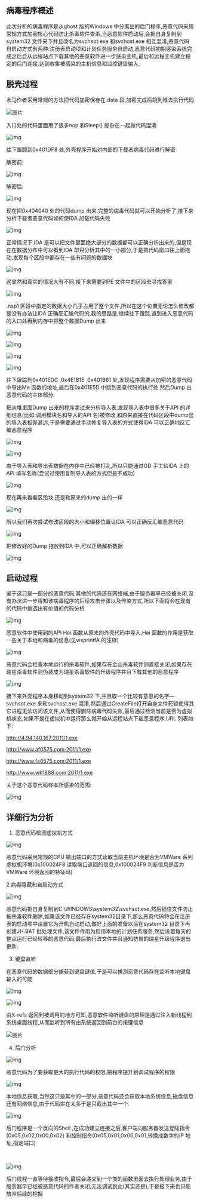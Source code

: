 ##  病毒程序概述



  此次分析的病毒程序是从ghost 版的Windows 中分离出的后门程序,恶意代码采用常规方式加密核心代码防止杀毒软件查杀,当恶意软件启动后,会把自身复制到system32 文件夹下并且改名为svchsot.exe 和svchost.exe 相互混淆,恶意代码自启动方式有两种:注册表启动项和计划任务服务自启动,恶意代码初期感染系统完成之后会从远程站点下载其他的恶意软件进一步感染主机,最后和远程主机建立稳定的后门连接,达到收集被感染的主机信息和监控键盘输入.
 

##  脱壳过程

 

  木马作者采用常规的方法把代码加密保存在.data 段,加密完成后跳到堆去执行代码



![图片](pic_temp7\psb1.png)

 

  入口处的代码里面用了很多nop 和Sleep() 掺杂在一起做代码混淆

 

![img](pic_temp7\psb2.png)

 

  往下跟踪到0x401DF8 处,外壳程序开始对内部的下载者病毒代码进行解密

 

解密前:



![img](pic_temp7\psb3.png)

 

解密后:

 

![img](pic_temp7\psb4.png)

 

  现在把0x404040 处的代码dump 出来,完整的病毒代码就可以开始分析了,接下来分析下载者恶意代码如何使IDA 加载代码失败

 

![img](pic_temp7\psb5.png)

 

  正常情况下,IDA 是可以把文件里面绝大部分的数据都可以正确分析出来的,但是现在在数据分布中可以看到IDA 却只分析其中的一小部分,于是把代码窗口往上面拖动,发现每个区段中都存在一些有问题的数据块

 

![img](pic_temp7\psb6.png)

 

  这显然和真实的情况大有不同,接下来需要到PE 文件中的区段去寻找答案

 

![img](pic_temp7\psb7.png)

 

 .nsp1 区段中指定的数据大小几乎占用了整个文件,所以在这个位置无论怎么修改都是没有办法让IDA 正确反汇编代码的,我的思路是,继续往下跟踪,直到进入恶意代码的入口处再到内存中把整个数据Dump 出来

 

![img](pic_temp7\psb8.png)

 

![img](pic_temp7\psb9.png)

 

![img](pic_temp7\psb10.png)

 

![img](pic_temp7\psb11.png)

 

  往下跟踪到0x401EDC ,0x4E1B1E ,0x401B61 处,发现程序需要从加密的恶意代码中导出Me 函数的地址,最后在0x401E5D 中跳到恶意代码的执行处.然后Dump 出恶意代码的主体部分.

 

把从堆里面Dump 出来的程序拿过来分析导入表,发现导入表中很多关于API 的详细信息(比如:调用模块名和导入的API 名)被修改,和原来直接在代码区段中dump出的导入表相差甚远,于是需要通过手动修复导入表的方式使得IDA 可以正确地反汇编恶意程序



![img](pic_temp7\psb12.png)



![img](pic_temp7\psb13.png)

 

由于导入表和导出表数据在内存中已经被打乱,所以只能通过OD 手工给IDA 上的API 填写名称(尝试过使用复制导入表的方式但是不成功)



![img](pic_temp7\psb14.png)

 

  现在再来看看区段块,还是和原来的dump 出的一样



![img](pic_temp7\psb15.png)

 

  所以我们再次尝试修改区段的大小和偏移位置让IDA 可以正确反汇编恶意代码

 

![img](pic_temp7\psb16.png)

 

  把修改好的Dump 拖放到IDA 中,可以正确解析数据



![img](pic_temp7\psb17.png)

 

##  启动过程

 

  鉴于这只是一部分的恶意代码,其他的代码还在网络端,由于服务器早已经被关闭,没有办法进一步得知该病毒程序的后续攻击步骤以及传染方式,所以下面将会在现有的代码中挑选出有价值的代码分析

 

![img](pic_temp7\psb18.png)

 

  恶意软件中使用到的API Hai 函数从原来的外壳代码中导入,Hai 函数的作用是获取一些关于本地和病毒的信息(见wsprintfA 的注释)

 

![img](pic_temp7\psb19.png)

 

  恶意代码会检查本地运行的杀毒软件,如果存在金山杀毒软件则直接关闭,如果存在瑞星杀毒软件则伪装成为瑞星杀毒软件的升级程序并且下载其他的恶意程序

 

![img](pic_temp7\psb20.png)

 

  接下来外壳程序本身移动到system32 下,并且取一个比较有意思的名字—svchsot.exe 来和svchost.exe 混淆,然后通过CreateFile打开自身文件死锁使得其它进程无法访问该文件,从而使得删除病毒代码失败,最后通过检测当前是否为虚拟机状态,如果不是在虚拟机中运行那么就开始从远程站点下载恶意程序,URL 列表如下:

 

<http://4.94.140.167:2011/1.exe>

<http://www.af0575.com:2011/1.exe>

<http://www.fz0575.com:2011/1.exe>

<http://www.wk1888.com:2011/1.exe>

 

 

  关于这个恶意代码样本所感染的范围:



![img](pic_temp7\psb21.png)

 

 

##  详细行为分析

 

1. 恶意代码检测虚拟机方式 



![img](pic_temp7\psb22.png)

 

  恶意代码采用常规的CPU 输出端口的方式读取当前主机环境是否为VMWare 系列虚拟机环境(0x100024F8 读取端口返回的信息,0x100024F9 判断信息是否为VMWare 环境返回的特征码)

 

2.病毒隐藏和自启动方式

 

![img](pic_temp7\psb23.png)
 

  恶意代码把自身复制到C:\WINDOWS\system32\svchsot.exe,然后锁住文件防止被杀毒软件删除,如果该文件已经存在system32目录下,那么恶意代码将会在注册表的启动项中设置它为开机自动启动,做好上面的准备以后在system32 目录下再创建JH.BAT 批处理文件,该文件作用为启用本地的计划任务服务,然后设置每天的整点运行已经转移的恶意代码,最后执行改文件并且通知仿冒的瑞星升级程序退出更新.

 

3. 键盘监听



  在恶意代码的数据部分捕获到键盘键值,于是可以推测恶意代码存在监听本地键盘输入的可能



![img](pic_temp7\psb24.png)



![img](pic_temp7\psb25.png)

 

  由X-refs 返回到被调用的地方可知,恶意软件监听键盘的原理是通过注入新线程到系统桌面线程,从而监听到所有由系统返回到前台的按键信息

 

![图片](pic_temp7\psb26.png)

 

4. 后门分析

 

![img](pic_temp7\psb27.png)

 

  恶意代码为了要获取更大的执行代码的权限,把程序提升到调试程序的权限



![img](pic_temp7\psb28.png)

 

  本地信息获取,当然这只是其中的一部分,恶意代码还会获取本地系统信息,磁盘信息还有网络信息,由于代码实在太多于是只截出其中一个.

 

![img](pic_temp7\psb29.png)

 

  后门程序是一个反向的Shell ,在成功建立连接之后,客户端向服务器发送登陆指令(0x05,0x02,0x00,0x02) 和控制指令(0x05,0x01,0x00,0x01,转换成数字的IP 地址,指定端口)

​                               

![img](pic_temp7\psb30.png)



  后门线程一直等待接收指令,最后会递交到一个类的函数里面去执行处理业务,由于服务器早已经被恶意代码的作者关闭,无法调试到此(其实还是),于是接下来也只能放弃后续的挖掘